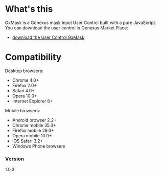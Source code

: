 # What's this

GxMask is a Genexus mask input User Control built with a pure JavaScript.
You can download the user control in Genexus Market Place:     
  - [download the User Control GxMask](https://marketplace.genexus.com/product.aspx?gxmask,en)
  
# Compatibility

Desktop browsers:

* Chrome 4.0+
* Firefox 2.0+
* Safari 4.0+
* Opera 10.0+
* Internet Explorer 8+

Mobile browsers:

* Android browser 2.2+
* Chrome mobile 35.0+
* Firefox mobile 29.0+
* Opera mobile 10.0+
* iOS Safari 3.2+
* Windows Phone browsers

### Version
1.0.3


